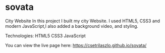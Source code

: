 # sovata

City Website In this project I built my city Website. I used HTML5, CSS3 and modern JavaScript,I also added a background video, and styling.

Technologies: HTML5 CSS3 JavaScript

You can view the live page here: https://csetrilaszlo.github.io/sovata/
